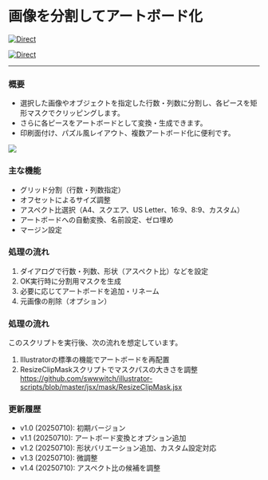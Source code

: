 # 画像を分割してアートボード化

[![Direct](https://img.shields.io/badge/Direct%20Link-Slice2Artboards.jsx-ffcc00.svg)](https://github.com/swwwitch/illustrator-scripts/blob/master/jsx/artboard/Slice2Artboards.jsx)

[![Direct](https://img.shields.io/badge/Back%20to%20home-All%20scripts-cccccc.svg)](https://github.com/swwwitch/illustrator-scripts/blob/master/README.md)

---

### 概要

- 選択した画像やオブジェクトを指定した行数・列数に分割し、各ピースを矩形マスクでクリッピングします。
- さらに各ピースをアートボードとして変換・生成できます。
- 印刷面付け、パズル風レイアウト、複数アートボード化に便利です。

![](https://www.dtp-transit.jp/images/ss-832-724-72-20250711-004617.png)

### 主な機能

- グリッド分割（行数・列数指定）
- オフセットによるサイズ調整
- アスペクト比選択（A4、スクエア、US Letter、16:9、8:9、カスタム）
- アートボードへの自動変換、名前設定、ゼロ埋め
- マージン設定

### 処理の流れ

1. ダイアログで行数・列数、形状（アスペクト比）などを設定
2. OK実行時に分割用マスクを生成
3. 必要に応じてアートボードを追加・リネーム
4. 元画像の削除（オプション）

### 処理の流れ

このスクリプトを実行後、次の流れを想定しています。

1. Illustratorの標準の機能でアートボードを再配置
2. ResizeClipMaskスクリプトでマスクパスの大きさを調整
https://github.com/swwwitch/illustrator-scripts/blob/master/jsx/mask/ResizeClipMask.jsx


### 更新履歴

- v1.0 (20250710): 初期バージョン
- v1.1 (20250710): アートボード変換とオプション追加
- v1.2 (20250710): 形状バリエーション追加、カスタム設定対応
- v1.3 (20250710): 微調整
- v1.4 (20250710): アスペクト比の候補を調整